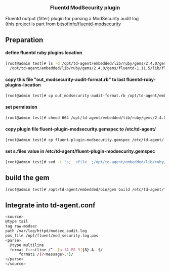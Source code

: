 <div align="center">
  <h3 align="center">Fluentd ModSecurity plugin</h3>
</div>

Fluentd output (filter) plugin for parsing a ModSecurity audit log<br>
(this project is part from  [bitsofinfo/fluentd-modsecurity](https://github.com/bitsofinfo/fluentd-modsecurity)
## Preparation
#### define fluentd ruby plugins location
  ```sh
 [root@admin test]# ls -d /opt/td-agent/embedded/lib/ruby/gems/2.4.0/gems/fluentd-*/lib/fluent/plugin/
    /opt/td-agent/embedded/lib/ruby/gems/2.4.0/gems/fluentd-1.11.5/lib/fluent/plugin/
   ```
#### copy this file "out_modsecurity-audit-format.rb" to last fluentd-ruby-plugins-location
  ```sh
 [root@admin test]# cp out_modsecurity-audit-format.rb /opt/td-agent/embedded/lib/ruby/gems/2.4.0/gems/fluentd-1.11.5/lib/fluent/plugin/
   ```
#### set permission
  ```sh
 [root@admin test]# chmod 664 /opt/td-agent/embedded/lib/ruby/gems/2.4.0/gems/fluentd-1.11.5/lib/out_modsecurity-audit-format.rb
   ```
#### copy plugin file fluent-plugin-modsecurity.gemspec to /etc/td-agent/
  ```sh
 [root@admin test]# cp fluent-plugin-modsecurity.gemspec /etc/td-agent/
   ```
#### set s.files value in /etc/td-agent/fluent-plugin-modsecurity.gemspec
  ```sh
 [root@admin test]# sed -i "s;__sfile__;/opt/td-agent/embedded/lib/ruby/gems/2.4.0/gems/fluentd-1.11.5/lib/out_modsecurity-audit-format.rb;g" /etc/td-agent/fluent-plugin-modsecurity.gemspec
   ```
 ## build the gem
  ```sh
 [root@admin test]# /opt/td-agent/embedded/bin/gem build /etc/td-agent/fluent-plugin-modsecurity.gemspec
   ```
## Integrate into td-agent.conf
  ```sh
<source>
  @type tail
  tag raw-modsec
  path /var/log/httpd/modsec_audit.log
  pos_file /opt/fluent/mod_security.log.pos
  <parse>
    @type multiline
    format_firstline /^--[a-fA-F0-9]{8}-A--$/
        format1 /(?<message>.*)/
  </parse>
</source>
   ```


